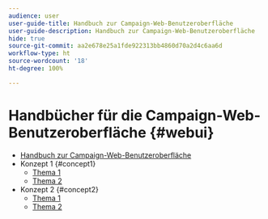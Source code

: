 ```yaml
---
audience: user
user-guide-title: Handbuch zur Campaign-Web-Benutzeroberfläche
user-guide-description: Handbuch zur Campaign-Web-Benutzeroberfläche
hide: true
source-git-commit: aa2e678e25a1fde922313bb4860d70a2d4c6aa6d
workflow-type: ht
source-wordcount: '18'
ht-degree: 100%

---
```



# Handbücher für die Campaign-Web-Benutzeroberfläche {#webui}

+ [Handbuch zur Campaign-Web-Benutzeroberfläche](home.md)
+ Konzept 1 {#concept1}
   + [Thema 1](concept1/topic1.md)
   + [Thema 2](concept1/topic2.md)
+ Konzept 2 {#concept2}
   + [Thema 1](concept2/topic1.md)
   + [Thema 2](concept2/topic2.md)

